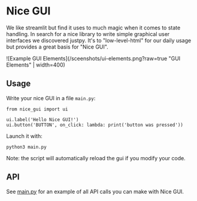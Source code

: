 # Nice GUI

We like streamlit but find it uses to much magic when it comes to state handling. In search for a nice library to write simple graphical user interfaces we discovered justpy. It's to "low-level-html" for our daily usage but provides a great basis for "Nice GUI".

![Example GUI Elements](/sceenshots/ui-elements.png?raw=true "GUI Elements" | width=400)

## Usage

Write your nice GUI in a file `main.py`:

    from nice_gui import ui

    ui.label('Hello Nice GUI!')
    ui.button('BUTTON', on_click: lambda: print('button was pressed'))

Launch it with:

    python3 main.py

Note: the script will automatically reload the gui if you modify your code.

## API

See [main.py](https://github.com/zauberzeug/nice_gui/blob/main/main.py) for an example of all API calls you can make with Nice GUI.
